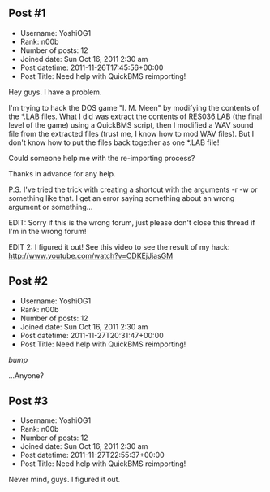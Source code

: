 ## Post #1
- Username: YoshiOG1
- Rank: n00b
- Number of posts: 12
- Joined date: Sun Oct 16, 2011 2:30 am
- Post datetime: 2011-11-26T17:45:56+00:00
- Post Title: Need help with QuickBMS reimporting!

Hey guys.  I have a problem.

I'm trying to hack the DOS game "I. M. Meen" by modifying the contents of the *.LAB files.
What I did was extract the contents of RES036.LAB (the final level of the game) using a QuickBMS script, then I modified a WAV sound file from the extracted files (trust me, I know how to mod WAV files).  But I don't know how to put the files back together as one *.LAB file!

Could someone help me with the re-importing process?

Thanks in advance for any help.

P.S. I've tried the trick with creating a shortcut with the arguments -r -w or something like that.  I get an error saying something about an wrong argument or something...

EDIT: Sorry if this is the wrong forum, just please don't close this thread if I'm in the wrong forum!

EDIT 2: I figured it out!  See this video to see the result of my hack:
http://www.youtube.com/watch?v=CDKEjJjasGM
## Post #2
- Username: YoshiOG1
- Rank: n00b
- Number of posts: 12
- Joined date: Sun Oct 16, 2011 2:30 am
- Post datetime: 2011-11-27T20:31:47+00:00
- Post Title: Need help with QuickBMS reimporting!

*bump*

...Anyone?
## Post #3
- Username: YoshiOG1
- Rank: n00b
- Number of posts: 12
- Joined date: Sun Oct 16, 2011 2:30 am
- Post datetime: 2011-11-27T22:55:37+00:00
- Post Title: Need help with QuickBMS reimporting!

Never mind, guys.  I figured it out.

